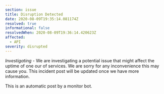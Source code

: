 ```yaml
---
section: issue
title: Disruption Detected
date: 2020-08-09T19:35:14.081174Z
resolved: true
informational: false
resolvedWhen: 2020-08-09T19:36:14.420623Z
affected:
  - API
severity: disrupted
---
```

*Investigating* - We are investigating a potential issue that might affect the uptime of one our of services. We are sorry for any inconvenience this may cause you. This incident post will be updated once we have more information.

This is an automatic post by a monitor bot.
        